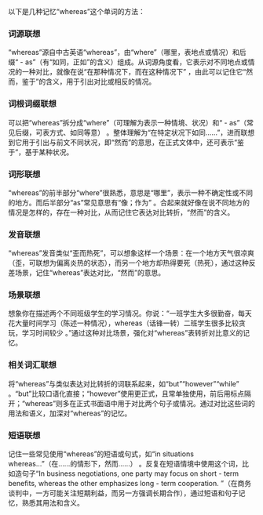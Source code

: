 以下是几种记忆“whereas”这个单词的方法：

### 词源联想
“whereas”源自中古英语“whereas”，由“where”（哪里，表地点或情况）和后缀“ - as”（有“如同，正如”的含义）组成。从词源角度看，它表示对不同地点或情况的一种对比，就像在说“在那种情况下，而在这种情况下” ，由此可以记住它“然而，鉴于”的含义，用于引出对比或相反的情况。

### 词根词缀联想
可以把“whereas”拆分成“where”（可理解为表示一种情境、状况）和“ - as”（常见后缀，可表方式、如同等意） 。整体理解为“在特定状况下如同……”，进而联想到它用于引出与前文不同状况，即“然而”的意思，在正式文体中，还可表示“鉴于”，基于某种状况。

### 词形联想
“whereas”的前半部分“where”很熟悉，意思是“哪里”，表示一种不确定性或不同的地方。而后半部分“as”常见意思有“像；作为” 。合起来就好像在说不同地方的情况是怎样的，存在一种对比，从而记住它表达对比转折，“然而”的含义。

### 发音联想
“whereas”发音类似“歪而热死”，可以想象这样一个场景：在一个地方天气很凉爽（歪，可联想为偏离炎热的状态），而另一个地方却热得要死（热死），通过这种反差场景，记住“whereas”表达对比，“然而”的意思。

### 场景联想
想象你在描述两个不同班级学生的学习情况。你说：“一班学生大多很勤奋，每天花大量时间学习（陈述一种情况），whereas（话锋一转）二班学生很多比较贪玩，学习时间较少 。”通过这种对比场景，强化对“whereas”表转折对比意义的记忆。

### 相关词汇联想
将“whereas”与类似表达对比转折的词联系起来，如“but”“however”“while” 。“but”比较口语化直接；“however”使用更正式，且常单独使用，前后用标点隔开；“whereas”则多在正式书面语中用于对比两个句子或情况。通过对比这些词的用法和语义，加深对“whereas”的记忆。

### 短语联想
记住一些常见使用“whereas”的短语或句式，如“in situations whereas...”（在……的情形下，然而……） 。反复在短语情境中使用这个词，比如造句子“In business negotiations, one party may focus on short - term benefits, whereas the other emphasizes long - term cooperation. ”（在商务谈判中，一方可能关注短期利益，而另一方强调长期合作），通过短语和句子记忆，熟悉其用法和含义。 